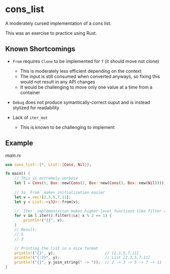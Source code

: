 # cons_list
A moderately cursed implementation of a cons list.

This was an exercise to practice using Rust.

## Known Shortcomings
- `From` requires `Clone` to be implemented for `T` (it should move not clone)
  - This is moderately less efficient depending on the context
  - The input is still consumed when converted anyways, so fixing this would not result in any API changes
  - It would be challenging to move only one value at a time from a container

- `Debug` does not produce symantically-correct ouput and is instead stylized for readability

- Lack of `iter_mut`
  - This is known to be challenging to implement


## Example
*main.rs*
```rust
use cons_list::{*, List::{Cons, Nil}};

fn main() {
    // This is extremely verbose
    let l = Cons(5, Box::new(Cons(2, Box::new(Cons(3, Box::new(Nil))))));
    
    // So `From` makes initialization easier
    let v = vec![2,3,5,7,11];
    let y = List::<i32>::from(v);

    // `Iter` implementation makes higher-level functions like filter available
    for v in l.iter().filter(|&x| x % 2 == 1) {
        println!("{}", v);
    }
    // Result:
    // 5
    // 3

    // Printing the list in a nice format
    println!("{}", y);                      // [2,3,5,7,11]
    println!("{:?}", y);                    // List [2,3,5,7,11]
    println!("{}", y.join_string(" -> "));  // 2 -> 3 -> 5 -> 7 -> 11
}
```